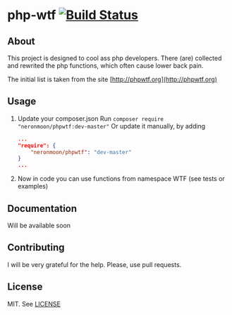 # php-wtf [![Build Status](https://travis-ci.org/neronmoon/php-wtf.svg?branch=master)](https://travis-ci.org/neronmoon/php-wtf)
## About
This project is designed to cool ass php developers. There (are) collected and rewrited the php functions, which often cause lower back pain.

The initial list is taken from the site [http://phpwtf.org](http://phpwtf.org)
## Usage
1. Update your composer.json
    Run ```composer require "neronmoon/phpwtf:dev-master"```
    Or update it manually, by adding

    ```json
    ...
    "require": {
        "neronmoon/phpwtf": "dev-master"
    }
    ...
    ```

1. Now in code you can use functions from namespace WTF (see tests or examples)

## Documentation
Will be available soon

## Contributing
I will be very grateful for the help. Please, use pull requests.

## License
MIT. See [LICENSE](http://github.com/neronmoon/php-wtf/blob/master/LICENSE)
